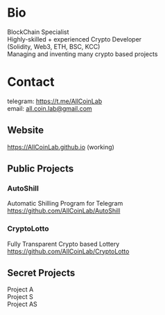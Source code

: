 # Bio
BlockChain Specialist  
Highly-skilled + experienced Crypto Developer  
(Solidity, Web3, ETH, BSC, KCC)  
Managing and inventing many crypto based projects  

# Contact
telegram: https://t.me/AllCoinLab  
email: all.coin.lab@gmail.com  

## Website  
https://AllCoinLab.github.io
(working)

## Public Projects
### AutoShill
Automatic Shilling Program for Telegram  
https://github.com/AllCoinLab/AutoShill

### CryptoLotto
Fully Transparent Crypto based Lottery  
https://github.com/AllCoinLab/CryptoLotto

## Secret Projects
Project A  
Project S  
Project AS
